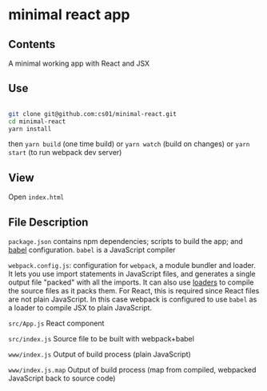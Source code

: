 # minimal react app

## Contents
A minimal working app with React and JSX

## Use
```bash

git clone git@github.com:cs01/minimal-react.git
cd minimal-react
yarn install
```
then
`yarn build` (one time build) or `yarn watch` (build on changes) or `yarn start` (to run webpack dev server)

## View
Open `index.html`

## File Description
`package.json` contains npm dependencies; scripts to build the app; and [babel](https://babeljs.io/) configuration. `babel` is a JavaScript compiler

`webpack.config.js`: configuration for `webpack`, a module bundler and loader. It lets you use import statements in JavaScript files, and generates a single output file "packed" with all the imports. It can also use [loaders](https://webpack.js.org/concepts/loaders/) to compile the source files as it packs them. For React, this is required since React files are not plain JavaScript. In this case webpack is configured to use `babel` as a loader to compile JSX to plain JavaScript.

`src/App.js` React component

`src/index.js` Source file to be built with webpack+babel

`www/index.js` Output of build process (plain JavaScript)

`www/index.js.map` Output of build process (map from compiled, webpacked JavaScript back to source code)
